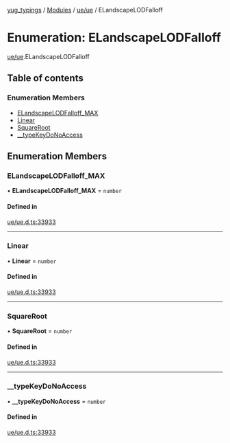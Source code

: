 [yug_typings](../README.md) / [Modules](../modules.md) / [ue/ue](../modules/ue_ue.md) / ELandscapeLODFalloff

# Enumeration: ELandscapeLODFalloff

[ue/ue](../modules/ue_ue.md).ELandscapeLODFalloff

## Table of contents

### Enumeration Members

- [ELandscapeLODFalloff\_MAX](ue_ue.ELandscapeLODFalloff.md#elandscapelodfalloff_max)
- [Linear](ue_ue.ELandscapeLODFalloff.md#linear)
- [SquareRoot](ue_ue.ELandscapeLODFalloff.md#squareroot)
- [\_\_typeKeyDoNoAccess](ue_ue.ELandscapeLODFalloff.md#__typekeydonoaccess)

## Enumeration Members

### ELandscapeLODFalloff\_MAX

• **ELandscapeLODFalloff\_MAX** = `number`

#### Defined in

[ue/ue.d.ts:33933](https://github.com/YugMetaverse/yug_typings/blob/25cad34/ue/ue.d.ts#L33933)

___

### Linear

• **Linear** = `number`

#### Defined in

[ue/ue.d.ts:33933](https://github.com/YugMetaverse/yug_typings/blob/25cad34/ue/ue.d.ts#L33933)

___

### SquareRoot

• **SquareRoot** = `number`

#### Defined in

[ue/ue.d.ts:33933](https://github.com/YugMetaverse/yug_typings/blob/25cad34/ue/ue.d.ts#L33933)

___

### \_\_typeKeyDoNoAccess

• **\_\_typeKeyDoNoAccess** = `number`

#### Defined in

[ue/ue.d.ts:33933](https://github.com/YugMetaverse/yug_typings/blob/25cad34/ue/ue.d.ts#L33933)
